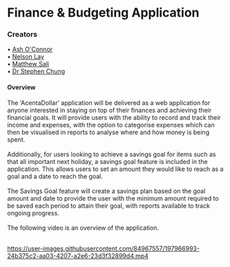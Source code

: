 <h1>Finance & Budgeting Application</h1>

<h3>Creators</h3>
• <a href="https://github.com/AshOConnor">Ash O'Connor</a> 
<br>
• <a href="https://github.com/s3052912">Nelson Lay</a>
<br>
• <a href="https://github.com/shazbiot">Matthew Sali</a>
<br>
• <a href="https://github.com/DrSChung">Dr Stephen Chung</a>

<h4>Overview</h4>
The ‘AcentaDollar’ application will be delivered as a web application for anyone interested in staying on top of their finances and achieving their financial goals. It will provide users with the ability to record and track their income and expenses, with the option to categorise expenses which can then be visualised in reports to analyse where and how money is being spent. 
<br>
<br>
Additionally, for users looking to achieve a savings goal for items such as that all important next holiday, a savings goal feature is included in the application. This allows users to set an amount they would like to reach as a goal and a date to reach the goal. 
<br>
<br>The Savings Goal feature will create a savings plan based on the goal amount and date to provide the user with the minimum amount required to be saved each period to attain their goal, with reports available to track ongoing progress.
<br>
<br>
The following video is an overview of the application.
<br>
<br>

https://user-images.githubusercontent.com/84967557/197966993-24b375c2-aa03-4207-a2e6-23d3f32899d4.mp4

